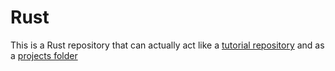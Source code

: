 # Rust

This is a Rust repository that can actually act like a [tutorial repository](https://github.com/pierfrancescomartinello/Rust/blob/main/Tutorials/) and as a [projects folder](https://github.com/pierfrancescomartinello/Rust/blob/main/Tutorials/)
